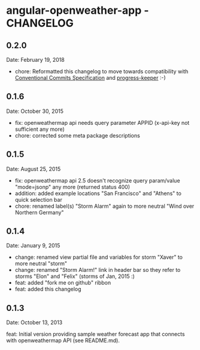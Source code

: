# angular-openweather-app - CHANGELOG

## 0.2.0

Date: February 19, 2018

- chore: Reformatted this changelog to move towards compatibility with
[Conventional Commits Specification](https://conventionalcommits.org/) and [progress-keeper](https://github.com/atufkas/progress-keeper) :-)

## 0.1.6

Date: October 30, 2015

- fix: openweathermap api needs query parameter APPID (x-api-key not
  sufficient any more)
- chore: corrected some meta package descriptions

## 0.1.5

Date: August 25, 2015

- fix: openweathermap api 2.5 doesn't recognize query param/value "mode=jsonp"
any more (returned status 400)
- addition: added example locations "San Francisco" and "Athens" to quick
selection bar
- chore: renamed label(s) "Storm Alarm" again to more neutral "Wind over
Northern Germany"

## 0.1.4

Date: January 9, 2015

- change: renamed view partial file and variables for storm "Xaver" to more
neutral "storm"
- change: renamed "Storm Alarm!" link in header bar so they refer to storms
"Elon" and "Felix" (storms of Jan, 2015 :)
- feat: added "fork me on github" ribbon
- feat: added this changelog


## 0.1.3

Date: October 13, 2013

feat: Initial version providing sample weather forecast app that connects with
openweathermap API (see README.md).
